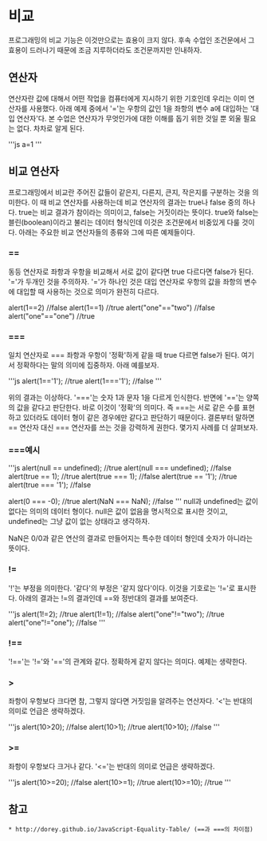 # 비교
프로그래밍의 비교 기능은 이것만으로는 효용이 크지 않다. 후속 수업인 조건문에서 그 효용이 드러나기 때문에 조금 지루하더라도 조건문까지만 인내하자.

## 연산자
연산자란 값에 대해서 어떤 작업을 컴퓨터에게 지시하기 위한 기호인데 우리는 이미 연산자를 사용했다. 아래 예제 중에서 '='는 우항의 값인 1을 좌항의 변수 a에 대입하는 '대입 연산자'다. 본 수업은 연산자가 무엇인가에 대한 이해를 돕기 위한 것일 뿐 외울 필요는 없다. 차차로 알게 된다.

'''js
a=1
'''

## 비교 연산자
프로그래밍에서 비교란 주어진 값들이 같은지, 다른지, 큰지, 작은지를 구분하는 것을 의미한다. 이 때 비교 연산자를 사용하는데 비교 연산자의 결과는 true나 false 중의 하나다. true는 비교 결과가 참이라는 의미이고, false는 거짓이라는 뜻이다. true와 false는 블린(boolean)이라고 불리는 데이터 형식인데 이것은 조건문에서 비중있게 다룰 것이다. 아래는 주요한 비교 연산자들의 종류와 그에 따른 예제들이다.

### ==
동등 연산자로 좌항과 우항을 비교해서 서로 값이 같다면 true 다르다면 false가 된다. '='가 두개인 것을 주의하자. '='가 하나인 것은 대입 연산자로 우항의 값을 좌항의 변수에 대입할 때 사용하는 것으로 의미가 완전히 다르다.

alert(1==2)             //false
alert(1==1)             //true
alert("one"=="two")     //false 
alert("one"=="one")     //true
### ===
일치 연산자로 === 좌항과 우항이 '정확'하게 같을 때 true 다르면 false가 된다. 여기서 정확하다는 말의 의미에 집중하자. 아래 예를보자.

'''js
alert(1=='1');              //true
alert(1==='1');             //false
'''

위의 결과는 이상하다. '==='는 숫자 1과 문자 1을 다르게 인식한다. 반면에 '=='는 양쪽의 값을 같다고 판단한다. 바로 이것이 '정확'의 의미다. 즉 ===는 서로 같은 수를 표현하고 있더라도 데이터 형이 같은 경우에만 같다고 판단하기 때문이다. 결론부터 말하면 == 연산자 대신 === 연산자를 쓰는 것을 강력하게 권한다. 몇가지 사례를 더 살펴보자.

### ===예시

'''js
alert(null == undefined);       //true
alert(null === undefined);      //false
alert(true == 1);               //true
alert(true === 1);              //false
alert(true == '1');             //true
alert(true === '1');            //false
 
alert(0 === -0);                //true
alert(NaN === NaN);             //false
'''
null과 undefined는 값이 없다는 의미의 데이터 형이다. null은 값이 없음을 명시적으로 표시한 것이고, undefined는 그냥 값이 없는 상태라고 생각하자.

NaN은 0/0과 같은 연산의 결과로 만들어지는 특수한 데이터 형인데 숫자가 아니라는 뜻이다.

### !=
'!'는 부정을 의미한다. '같다'의 부정은 '같지 않다'이다. 이것을 기호로는 '!='로 표시한다. 아래의 결과는 !=의 결과인데 ==와 정반대의 결과를 보여준다.

'''js
alert(1!=2);            //true
alert(1!=1);            //false
alert("one"!="two");    //true
alert("one"!="one");    //false
'''


### !==
'!=='는 '!='와 '=='의 관계와 같다. 정확하게 같지 않다는 의미다. 예제는 생략한다.

### >
좌항이 우항보다 크다면 참, 그렇지 않다면 거짓임을 알려주는 연산자다. '<'는 반대의 의미로 언급은 생략하겠다.

'''js
alert(10>20);   //false
alert(10>1);    //true
alert(10>10);   //false
'''

### >=
좌항이 우항보다 크거나 같다. '<='는 반대의 의미로 언급은 생략하겠다.

'''js
alert(10>=20);      //false
alert(10>=1);       //true
alert(10>=10);      //true
'''
## 참고
    * http://dorey.github.io/JavaScript-Equality-Table/ (==과 ===의 차이점)